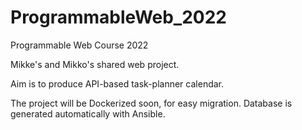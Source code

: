 # ProgrammableWeb_2022
Programmable Web Course 2022

Mikke's and Mikko's shared web project.

Aim is to produce API-based task-planner calendar.

The project will be Dockerized soon, for easy migration.
Database is generated automatically with Ansible.
